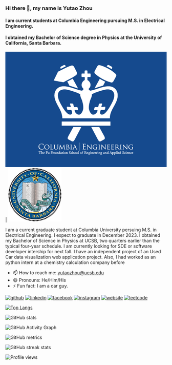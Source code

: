 ### Hi there 👋, my name is Yutao Zhou
#### I am current students at Columbia Engineering pursuing M.S. in Electrical Engineering.
#### I obtained my Bachelor of Science degree in Physics at the University of California, Santa Barbara.
![](https://github.com/Yutao-Zhou/Yutao-Zhou/blob/main/Columbia_Engineering.png) | ![](https://github.com/Yutao-Zhou/Yutao-Zhou/blob/main/UCSB_Logo.png)

I am a current graduate student at Columbia University persuing M.S. in Electrical Engineering. I expect to graduate in December 2023. I obtained my Bachelor of Science in Physics at UCSB, two quarters earlier than the typical four-year schedule. I am currently looking for SDE or software developer intership for next fall. I have an independent project of an Used Car data visualization web application project. Also, I had worked as an python intern at a chemistry calculation company before

- 📫 How to reach me: yutaozhou@ucsb.edu 
- 😄 Pronouns: He/Him/His 
- ⚡ Fun fact: I am a car guy. 

[<img src='https://cdn.jsdelivr.net/npm/simple-icons@3.0.1/icons/github.svg' alt='github' height='40'>](https://github.com/Yutao-Zhou)  [<img src='https://cdn.jsdelivr.net/npm/simple-icons@3.0.1/icons/linkedin.svg' alt='linkedin' height='40'>](https://www.linkedin.com/in/yutao-zhou/)  [<img src='https://cdn.jsdelivr.net/npm/simple-icons@3.0.1/icons/facebook.svg' alt='facebook' height='40'>](https://www.facebook.com/yutao.zhou.3)  [<img src='https://cdn.jsdelivr.net/npm/simple-icons@3.0.1/icons/instagram.svg' alt='instagram' height='40'>](https://www.instagram.com/yutao_zhou666/)  [<img src='https://cdn.jsdelivr.net/npm/simple-icons@3.0.1/icons/icloud.svg' alt='website' height='40'>](https://yutao-zhou.github.io/CV/)  [<img src='https://cdn.jsdelivr.net/npm/simple-icons@3.0.1/icons/leetcode.svg' alt='leetcode' height='40'>](https://leetcode.com/YutaoZhou/)  

[![Top Langs](https://github-readme-stats.vercel.app/api/top-langs/?username=Yutao-Zhou)](https://github.com/anuraghazra/github-readme-stats)

![GitHub stats](https://github-readme-stats.vercel.app/api?username=Yutao-Zhou&show_icons=true&count_private=true)  

![GitHub Activity Graph](https://activity-graph.herokuapp.com/graph?username=Yutao-Zhou)  

![GitHub metrics](https://metrics.lecoq.io/Yutao-Zhou)  

![GitHub streak stats](https://github-readme-streak-stats.herokuapp.com/?user=Yutao-Zhou)  

![Profile views](https://gpvc.arturio.dev/Yutao-Zhou)  